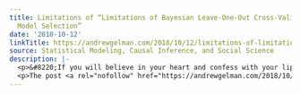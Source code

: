 ```yaml
---
title: Limitations of “Limitations of Bayesian Leave-One-Out Cross-Validation for
  Model Selection”
date: '2018-10-12'
linkTitle: https://andrewgelman.com/2018/10/12/limitations-of-limitations-of-bayesian-leave-one-out-cross-validation-for-model-selection/
source: Statistical Modeling, Causal Inference, and Social Science
description: |-
  <p>&#8220;If you will believe in your heart and confess with your lips, surely you will be saved one day&#8221; – The Mountain Goats paraphrasing Romans 10:9 One of the weird things about working with people a lot is that it doesn&#8217;t always translate into multiple opportunities to see them talk.  I&#8217;m pretty sure the only [&#8230;]</p>
  <p>The post <a rel="nofollow" href="https://andrewgelman.com/2018/10/12/limitations-of-limitations-of-bayesian-leave-one-out-cross-validation-for-model-
---
```

